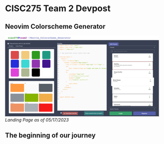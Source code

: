 # CISC275 Team 2 Devpost
## Neovim Colorscheme Generator

![alt-text](devpost_images/landing.png)
*Landing Page as of 05/17/2023*

## The beginning of our journey

